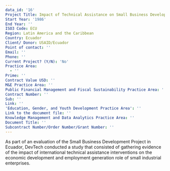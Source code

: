 ```yaml
---
data_id: '16'
Project Title: Impact of Technical Assistance on Small Business Development
Start Year: '1986'
End Year: ''
ISO3 Code: ECU
Region: Latin America and the Caribbean
Country: Ecuador
Client/ Donor: USAID/Ecuador
Point of contact: ''
Email: ''
Phone: ''
Current Project? (Y/N): 'No'
Practice Area:
  - ''
Prime: ''
Contract Value USD: ''
M&E Practice Area: ''
Public Financial Management and Fiscal Sustainability Practice Area: ''
Contract Number: ''
Sub: ''
Link: ''
'Education, Gender, and Youth Development Practice Area': ''
Link to the document file: ''
Knowledge Management and Data Analytics Practice Area: ''
Document Title: ''
Subcontract Number/Order Number/Grant Number: ''
---
```

As part of an evaluation of the Small Business Development Project in Ecuador, DevTech conducted a study that consisted of gathering evidence of the impact of international technical assistance interventions on the economic development and employment generation role of small industrial enterprises.